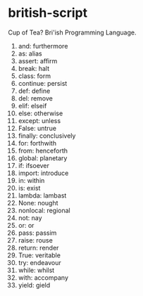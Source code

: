# british-script
Cup of Tea? Bri'ish Programming Language.

1. and: furthermore
2. as: alias
3. assert: affirm
4. break: halt
5. class: form
6. continue: persist
7. def: define
8. del: remove
9. elif: elseif
10. else: otherwise
11. except: unless
12. False: untrue
13. finally: conclusively
14. for: forthwith
15. from: henceforth
16. global: planetary
17. if: ifsoever
18. import: introduce
19. in: within
20. is: exist
21. lambda: lambast
22. None: nought
23. nonlocal: regional
24. not: nay
25. or: or
26. pass: passim
27. raise: rouse
28. return: render
29. True: veritable
30. try: endeavour
31. while: whilst
32. with: accompany
33. yield: gield
